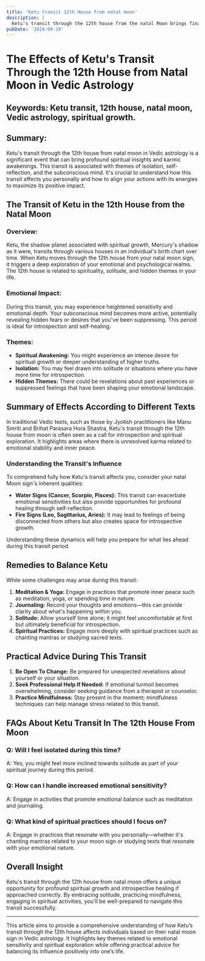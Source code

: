 ```yaml
---
title: 'Ketu transit 12th House from natal moon'
description: |
  Ketu's transit through the 12th house from the natal Moon brings financial success, improvements in status, and general well-being. However, there may also be increased expenditures, health issues, and challenges in sexual relationships.
pubDate: '2024-09-19'
---
```


# The Effects of Ketu's Transit Through the 12th House from Natal Moon in Vedic Astrology

## Keywords: Ketu transit, 12th house, natal moon, Vedic astrology, spiritual growth.

## Summary:
Ketu's transit through the 12th house from natal moon in Vedic astrology is a significant event that can bring profound spiritual insights and karmic awakenings. This transit is associated with themes of isolation, self-reflection, and the subconscious mind. It's crucial to understand how this transit affects you personally and how to align your actions with its energies to maximize its positive impact.

## The Transit of Ketu in the 12th House from the Natal Moon

### Overview:
Ketu, the shadow planet associated with spiritual growth, Mercury's shadow as it were, transits through various houses in an individual's birth chart over time. When Ketu moves through the 12th house from your natal moon sign, it triggers a deep exploration of your emotional and psychological realms. The 12th house is related to spirituality, solitude, and hidden themes in your life.

### Emotional Impact:
During this transit, you may experience heightened sensitivity and emotional depth. Your subconscious mind becomes more active, potentially revealing hidden fears or desires that you've been suppressing. This period is ideal for introspection and self-healing.

### Themes:
- **Spiritual Awakening:** You might experience an intense desire for spiritual growth or deeper understanding of higher truths.
- **Isolation:** You may feel drawn into solitude or situations where you have more time for introspection.
- **Hidden Themes:** There could be revelations about past experiences or suppressed feelings that have been shaping your emotional landscape.

## Summary of Effects According to Different Texts

In traditional Vedic texts, such as those by Jyotish practitioners like Manu Smriti and Brihat Parasara Hora Shastra, Ketu's transit through the 12th house from moon is often seen as a call for introspection and spiritual exploration. It highlights areas where there is unresolved karma related to emotional stability and inner peace.

### Understanding the Transit's Influence

To comprehend fully how Ketu's transit affects you, consider your natal Moon sign's inherent qualities:
- **Water Signs (Cancer, Scorpio, Pisces):** This transit can exacerbate emotional sensitivities but also provide opportunities for profound healing through self-reflection.
- **Fire Signs (Leo, Sagittarius, Aries):** It may lead to feelings of being disconnected from others but also creates space for introspective growth.

Understanding these dynamics will help you prepare for what lies ahead during this transit period.

## Remedies to Balance Ketu

While some challenges may arise during this transit:

1. **Meditation & Yoga:** Engage in practices that promote inner peace such as meditation, yoga, or spending time in nature.
2. **Journaling:** Record your thoughts and emotions—this can provide clarity about what's happening within you.
3. **Solitude:** Allow yourself time alone; it might feel uncomfortable at first but ultimately beneficial for introspection.
4. **Spiritual Practices:** Engage more deeply with spiritual practices such as chanting mantras or studying sacred texts.

## Practical Advice During This Transit

1. **Be Open To Change:** Be prepared for unexpected revelations about yourself or your situation.
2. **Seek Professional Help If Needed:** If emotional turmoil becomes overwhelming, consider seeking guidance from a therapist or counselor.
3. **Practice Mindfulness:** Stay present in the moment; mindfulness techniques can help manage stress related to this transit.

## FAQs About Ketu Transit In The 12th House From Moon

### Q: Will I feel isolated during this time?
A: Yes, you might feel more inclined towards solitude as part of your spiritual journey during this period.

### Q: How can I handle increased emotional sensitivity?
A: Engage in activities that promote emotional balance such as meditation and journaling.

### Q: What kind of spiritual practices should I focus on?
A: Engage in practices that resonate with you personally—whether it's chanting mantras related to your moon sign or studying texts that resonate with your emotional nature.

## Overall Insight
Ketu's transit through the 12th house from natal moon offers a unique opportunity for profound spiritual growth and introspective healing if approached correctly. By embracing solitude, practicing mindfulness, engaging in spiritual activities, you'll be well-prepared to navigate this transit successfully.


---

This article aims to provide a comprehensive understanding of how Ketu’s transit through the 12th house affects individuals based on their natal moon sign in Vedic astrology. It highlights key themes related to emotional sensitivity and spiritual exploration while offering practical advice for balancing its influence positively into one’s life.